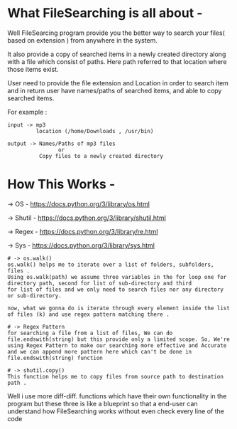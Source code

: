 # What FileSearching is all about -
Well FileSearcing program provide you the better way to search your files( based on extension ) from anywhere in the system. 

It also provide a copy of searched items in a newly created directory along with a file which consist of paths. Here path referred to that location where those items exist.

User need to provide the file extension and Location in order to search item and in return user have names/paths of searched items, and able to copy searched items.

For example : 

    input -> mp3
             location (/home/Downloads , /usr/bin)
             
    output -> Names/Paths of mp3 files 
                    or
              Copy files to a newly created directory

# How This Works - 
-> OS - https://docs.python.org/3/library/os.html

-> Shutil - https://docs.python.org/3/library/shutil.html

-> Regex - https://docs.python.org/3/library/re.html

-> Sys - https://docs.python.org/3/library/sys.html

    # -> os.walk()
    os.walk() helps me to iterate over a list of folders, subfolders, files .
    Using os.walk(path) we assume three variables in the for loop one for directory path, second for list of sub-directory and third                  for list of files and we only need to search files nor any directory or sub-directory.

    now, what we gonna do is iterate through every element inside the list of files (k) and use regex pattern matching there .
  
    # -> Regex Pattern
    for searching a file from a list of files, We can do file.endswith(string) but this provide only a limited scope. So, We're         using Regex Pattern to make our searching more effective and Accurate and we can append more pattern here which can't be done in    file.endswith(string) function 

    # -> shutil.copy()
    This function helps me to copy files from source path to destination path .
  
Well i use more diff-diff. functions which have their own functionality in the program but these three is like a blueprint so that a end-user can understand how FileSearching works without even check every line of the code

